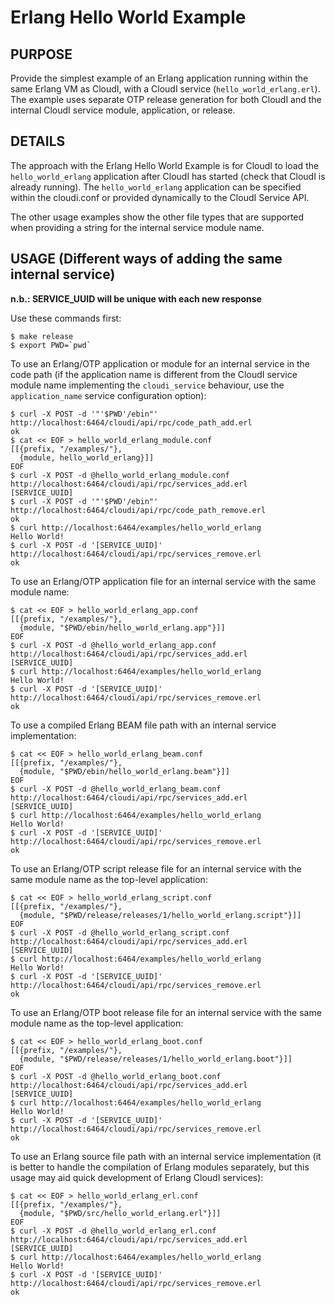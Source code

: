 # Erlang Hello World Example

## PURPOSE

Provide the simplest example of an Erlang application running within the same
Erlang VM as CloudI, with a CloudI service (`hello_world_erlang.erl`).  The example
uses separate OTP release generation for both CloudI and the internal
CloudI service module, application, or release.

## DETAILS

The approach with the Erlang Hello World Example is for CloudI to load the
`hello_world_erlang` application after CloudI has started
(check that CloudI is already running).  The `hello_world_erlang`
application can be specified within the cloudi.conf or provided
dynamically to the CloudI Service API.

The other usage examples show the other file types that are supported
when providing a string for the internal service module name.

## USAGE (Different ways of adding the same internal service)

**n.b.: SERVICE_UUID will be unique with each new response**

Use these commands first:

    $ make release
    $ export PWD=`pwd`

To use an Erlang/OTP application or module for an internal service in the code path (if the application name is different from the CloudI service module name implementing the `cloudi_service` behaviour, use the `application_name` service configuration option):

    $ curl -X POST -d '"'$PWD'/ebin"' http://localhost:6464/cloudi/api/rpc/code_path_add.erl
    ok
    $ cat << EOF > hello_world_erlang_module.conf
    [[{prefix, "/examples/"},
      {module, hello_world_erlang}]]
    EOF
    $ curl -X POST -d @hello_world_erlang_module.conf http://localhost:6464/cloudi/api/rpc/services_add.erl
    [SERVICE_UUID]
    $ curl -X POST -d '"'$PWD'/ebin"' http://localhost:6464/cloudi/api/rpc/code_path_remove.erl
    ok
    $ curl http://localhost:6464/examples/hello_world_erlang
    Hello World!
    $ curl -X POST -d '[SERVICE_UUID]' http://localhost:6464/cloudi/api/rpc/services_remove.erl
    ok

To use an Erlang/OTP application file for an internal service with the same
module name:

    $ cat << EOF > hello_world_erlang_app.conf
    [[{prefix, "/examples/"},
      {module, "$PWD/ebin/hello_world_erlang.app"}]]
    EOF
    $ curl -X POST -d @hello_world_erlang_app.conf http://localhost:6464/cloudi/api/rpc/services_add.erl
    [SERVICE_UUID]
    $ curl http://localhost:6464/examples/hello_world_erlang
    Hello World!
    $ curl -X POST -d '[SERVICE_UUID]' http://localhost:6464/cloudi/api/rpc/services_remove.erl
    ok

To use a compiled Erlang BEAM file path with an internal service implementation:

    $ cat << EOF > hello_world_erlang_beam.conf
    [[{prefix, "/examples/"},
      {module, "$PWD/ebin/hello_world_erlang.beam"}]]
    EOF
    $ curl -X POST -d @hello_world_erlang_beam.conf http://localhost:6464/cloudi/api/rpc/services_add.erl
    [SERVICE_UUID]
    $ curl http://localhost:6464/examples/hello_world_erlang
    Hello World!
    $ curl -X POST -d '[SERVICE_UUID]' http://localhost:6464/cloudi/api/rpc/services_remove.erl
    ok

To use an Erlang/OTP script release file for an internal service with the
same module name as the top-level application:

    $ cat << EOF > hello_world_erlang_script.conf
    [[{prefix, "/examples/"},
      {module, "$PWD/release/releases/1/hello_world_erlang.script"}]]
    EOF
    $ curl -X POST -d @hello_world_erlang_script.conf http://localhost:6464/cloudi/api/rpc/services_add.erl
    [SERVICE_UUID]
    $ curl http://localhost:6464/examples/hello_world_erlang
    Hello World!
    $ curl -X POST -d '[SERVICE_UUID]' http://localhost:6464/cloudi/api/rpc/services_remove.erl
    ok

To use an Erlang/OTP boot release file for an internal service with the
same module name as the top-level application:

    $ cat << EOF > hello_world_erlang_boot.conf
    [[{prefix, "/examples/"},
      {module, "$PWD/release/releases/1/hello_world_erlang.boot"}]]
    EOF
    $ curl -X POST -d @hello_world_erlang_boot.conf http://localhost:6464/cloudi/api/rpc/services_add.erl
    [SERVICE_UUID]
    $ curl http://localhost:6464/examples/hello_world_erlang
    Hello World!
    $ curl -X POST -d '[SERVICE_UUID]' http://localhost:6464/cloudi/api/rpc/services_remove.erl
    ok

To use an Erlang source file path with an internal service implementation
(it is better to handle the compilation of Erlang modules separately, but this
 usage may aid quick development of Erlang CloudI services):

    $ cat << EOF > hello_world_erlang_erl.conf
    [[{prefix, "/examples/"},
      {module, "$PWD/src/hello_world_erlang.erl"}]]
    EOF
    $ curl -X POST -d @hello_world_erlang_erl.conf http://localhost:6464/cloudi/api/rpc/services_add.erl
    [SERVICE_UUID]
    $ curl http://localhost:6464/examples/hello_world_erlang
    Hello World!
    $ curl -X POST -d '[SERVICE_UUID]' http://localhost:6464/cloudi/api/rpc/services_remove.erl
    ok

